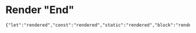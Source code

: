 # Render "End"
```html
{"let":"rendered","const":"rendered","static":"rendered","block":"rendered"}
```